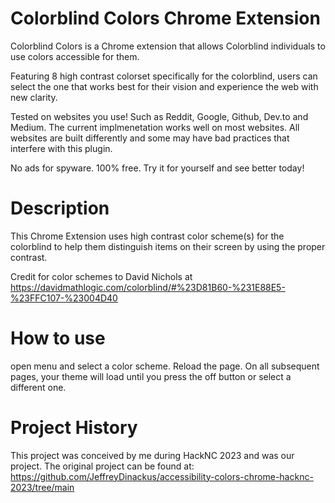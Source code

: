 # Colorblind Colors Chrome Extension

Colorblind Colors is a Chrome extension that allows Colorblind individuals to use colors accessible for them. 

Featuring 8 high contrast colorset specifically for the colorblind, users can select the one that works best for their vision and experience the web with new clarity. 

Tested on websites you use! Such as Reddit, Google, Github, Dev.to and Medium. The current implmenetation works well on most websites. All websites are built differently and some may have bad practices that interfere with this plugin. 

No ads for spyware. 100% free. Try it for yourself and see better today!


# Description

This Chrome Extension uses high contrast color scheme(s) for the colorblind to help them distinguish items on their screen by using the proper contrast. 


Credit for color schemes to David Nichols at https://davidmathlogic.com/colorblind/#%23D81B60-%231E88E5-%23FFC107-%23004D40


# How to use

open menu and select a color scheme. Reload the page. On all subsequent pages, your theme will load until you press the off button or select a different one. 

# Project History

This project was conceived by me during HackNC 2023 and was our project. The original project can be found at: https://github.com/JeffreyDinackus/accessibility-colors-chrome-hacknc-2023/tree/main
